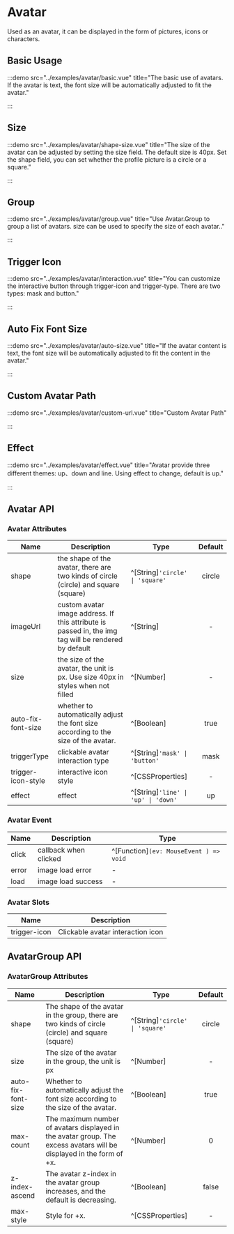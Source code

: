 # Avatar

Used as an avatar, it can be displayed in the form of pictures, icons or characters.

## Basic Usage

:::demo src="../examples/avatar/basic.vue" title="The basic use of avatars. If the avatar is text, the font size will be automatically adjusted to fit the avatar."

:::

## Size

:::demo src="../examples/avatar/shape-size.vue" title="The size of the avatar can be adjusted by setting the size field. The default size is 40px. Set the shape field, you can set whether the profile picture is a circle or a square."

:::

## Group

:::demo src="../examples/avatar/group.vue" title="Use Avatar.Group to group a list of avatars. size can be used to specify the size of each avatar.."

:::

## Trigger Icon

:::demo src="../examples/avatar/interaction.vue" title="You can customize the interactive button through trigger-icon and trigger-type. There are two types: mask and button."

:::

## Auto Fix Font Size

:::demo src="../examples/avatar/auto-size.vue" title="If the avatar content is text, the font size will be automatically adjusted to fit the content in the avatar."

:::

## Custom Avatar Path

:::demo src="../examples/avatar/custom-url.vue" title="Custom Avatar Path"

:::

## Effect

:::demo src="../examples/avatar/effect.vue" title="Avatar provide three different themes: up、down and line. Using effect to change, default is up."

:::

## Avatar API

### Avatar Attributes

| Name | Description | Type | Default |
| ------ | ---- | ---- | :----: |
| shape | the shape of the avatar, there are two kinds of circle (circle) and square (square) | ^[String]`'circle' \| 'square'` | circle |
| imageUrl | custom avatar image address. If this attribute is passed in, the img tag will be rendered by default | ^[String] | - |
| size | the size of the avatar, the unit is px. Use size 40px in styles when not filled | ^[Number] | - |
| auto-fix-font-size | whether to automatically adjust the font size according to the size of the avatar. | ^[Boolean] | true |
| triggerType | clickable avatar interaction type | ^[String]`'mask' \| 'button'` | mask |
| trigger-icon-style | interactive icon style | ^[CSSProperties] | - |
| effect | effect | ^[String]`'line' \| 'up' \| 'down'` | up |

### Avatar Event

| Name | Description | Type |
| ------ | ---- | ---- |
| click | callback when clicked | ^[Function]`(ev: MouseEvent ) => void` |
| error | image load error | - |
| load | image load success | - |

### Avatar Slots

| Name | Description |
| ------ | ---- |
| trigger-icon | Clickable avatar interaction icon |

## AvatarGroup API

### AvatarGroup Attributes

| Name | Description | Type | Default |
| ------ | ---- | ---- | :----: |
| shape | The shape of the avatar in the group, there are two kinds of circle (circle) and square (square) | ^[String]`'circle' \| 'square'` | circle |
| size | The size of the avatar in the group, the unit is px | ^[Number] | - |
| auto-fix-font-size | Whether to automatically adjust the font size according to the size of the avatar. | ^[Boolean] | true |
| max-count | The maximum number of avatars displayed in the avatar group. The excess avatars will be displayed in the form of +x. | ^[Number] | 0 |
| z-index-ascend | The avatar z-index in the avatar group increases, and the default is decreasing. | ^[Boolean] | false |
| max-style | Style for +x. | ^[CSSProperties] | - |

